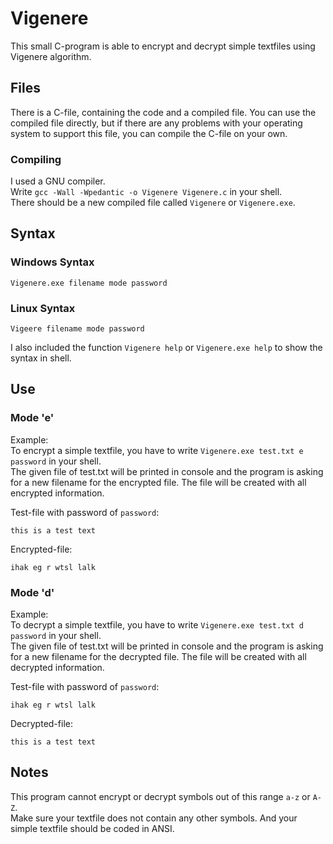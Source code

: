 <h1>Vigenere</h1>
<p>This small C-program is able to encrypt and decrypt simple textfiles using Vigenere algorithm.</p>

<h2>Files</h2>
<p>There is a C-file, containing the code and a compiled file. You can use the compiled file directly, but if there are any problems with your operating system to support this file, you can compile the C-file on your own.</p>

<h3>Compiling</h3>
<p>I used a GNU compiler.<br>
Write <code>gcc -Wall -Wpedantic -o Vigenere Vigenere.c</code> in your shell.<br>
There should be a new compiled file called <code>Vigenere</code> or <code>Vigenere.exe</code>.</p>


<h2>Syntax</h2>
<h3>Windows Syntax</h3>
<p><code>Vigenere.exe filename mode password</code></p>
<h3>Linux Syntax</h3>
<p><code>Vigeere filename mode password</code></p>

<p>I also included the function <code>Vigenere help</code> or <code>Vigenere.exe help</code> to show the syntax in shell.</p>

<h2>Use</h2>
<h3>Mode 'e'</h3>
<p>Example:<br>
To encrypt a simple textfile, you have to write <code>Vigenere.exe test.txt e password</code> in your shell.<br>
The given file of test.txt will be printed in console and the program is asking for a new filename for the encrypted file.
The file will be created with all encrypted information.

Test-file with password of <code>password</code>:

<code>this is a test text</code>

Encrypted-file:

<code>ihak eg r wtsl lalk</code>
</p>
<h3>Mode 'd'</h3>
<p>Example:<br>
To decrypt a simple textfile, you have to write <code>Vigenere.exe test.txt d password</code> in your shell.<br>
The given file of test.txt will be printed in console and the program is asking for a new filename for the decrypted file.
The file will be created with all decrypted information.

Test-file with password of <code>password</code>:

<code>ihak eg r wtsl lalk</code>

Decrypted-file:

<code>this is a test text</code>
</p>

<h2>Notes</h2>
<p>This program cannot encrypt or decrypt symbols out of this range <code>a-z</code> or <code>A-Z</code>.<br>
Make sure your textfile does not contain any other symbols. And your simple textfile should be coded in ANSI.</p>
